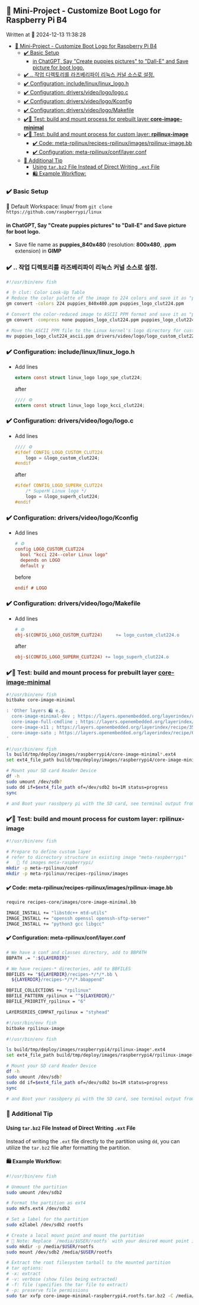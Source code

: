## 🎱 Mini-Project - Customize Boot Logo for Raspberry Pi B4

Written at 📅 2024-12-13 11:38:28

- [🎱 Mini-Project - Customize Boot Logo for Raspberry Pi B4](#-mini-project---customize-boot-logo-for-raspberry-pi-b4)
  - [✔️ Basic Setup](#️-basic-setup)
    - [in ChatGPT, Say "Create puppies pictures" to "Dall-E" and Save picture for boot logo.](#in-chatgpt-say-create-puppies-pictures-to-dall-e-and-save-picture-for-boot-logo)
  - [✔️ .. 작업 디렉토리를 라즈베리파이 리눅스 커널 소스로 설정.](#️--작업-디렉토리를-라즈베리파이-리눅스-커널-소스로-설정)
  - [✔️ Configuration: include/linux/linux_logo.h](#️-configuration-includelinuxlinux_logoh)
  - [✔️ Configuration: drivers/video/logo/logo.c](#️-configuration-driversvideologologoc)
  - [✔️ Configuration: drivers/video/logo/Kconfig](#️-configuration-driversvideologokconfig)
  - [✔️ Configuration: drivers/video/logo/Makefile](#️-configuration-driversvideologomakefile)
  - [✔️🧪 Test: build and mount process for prebuilt layer **core-image-minimal**](#️-test-build-and-mount-process-for-prebuilt-layer-core-image-minimal)
  - [✔️🧪 Test: build and mount process for custom layer: **rpilinux-image**](#️-test-build-and-mount-process-for-custom-layer-rpilinux-image)
    - [✔️ Code: meta-rpilinux/recipes-rpilinux/images/rpilinux-image.bb](#️-code-meta-rpilinuxrecipes-rpilinuximagesrpilinux-imagebb)
    - [✔️ Configuration: meta-rpilinux/conf/layer.conf](#️-configuration-meta-rpilinuxconflayerconf)
  - [🚣 Additional Tip](#-additional-tip)
    - [Using `tar.bz2` File Instead of Direct Writing `.ext` File](#using-tarbz2-file-instead-of-direct-writing-ext-file)
    - [🛍️ Example Workflow:](#️-example-workflow)

### ✔️ Basic Setup

📁 Default Workspace: linux/ from `git clone https://github.com/raspberrypi/linux`

#### in ChatGPT, Say "Create puppies pictures" to "Dall-E" and Save picture for boot logo.

- Save file name as **puppies_840x480** (resolution: **800x480**, **.ppm** extension) in **GIMP**

### ✔️ .. 작업 디렉토리를 라즈베리파이 리눅스 커널 소스로 설정.

```bash
#!/usr/bin/env fish

# 🪱 clut: Color Look-Up Table
# Reduce the color palette of the image to 224 colors and save it as "puppies_logo_clut224.ppm"
gm convert -colors 224 puppies_840x480.ppm puppies_logo_clut224.ppm

# Convert the color-reduced image to ASCII PPM format and save it as "puppies_logo_clut224_ascii.ppm"
gm convert -compress none puppies_logo_clut224.ppm puppies_logo_clut224_ascii.ppm

# Move the ASCII PPM file to the Linux kernel's logo directory for custom logo integration
mv puppies_logo_clut224_ascii.ppm drivers/video/logo/logo_custom_clut224.ppm
```

### ✔️ Configuration: include/linux/linux_logo.h

- Add lines

  ```c
  extern const struct linux_logo logo_spe_clut224;
  ```

  after

  ```c
  //// ⚙️
  extern const struct linux_logo logo_kcci_clut224;
  ```

### ✔️ Configuration: drivers/video/logo/logo.c

- Add lines

  ```c
  //// ⚙️
  #ifdef CONFIG_LOGO_CUSTOM_CLUT224
      logo = &logo_custom_clut224;
  #endif
  ```

  after

  ```c
  #ifdef CONFIG_LOGO_SUPERH_CLUT224
      /* SuperH Linux logo */
      logo = &logo_superh_clut224;
  #endif
  ```

### ✔️ Configuration: drivers/video/logo/Kconfig

- Add lines

  ```ini
  # ⚙️
  config LOGO_CUSTOM_CLUT224
    bool "kcci 224--color Linux logo"
    depends on LOGO
    default y
  ```

  before

  ```ini
  endif # LOGO
  ```

### ✔️ Configuration: drivers/video/logo/Makefile

- Add lines

  ```Makefile
  # ⚙️
  obj-$(CONFIG_LOGO_CUSTOM_CLUT224)	    += logo_custom_clut224.o

  ```

  after

  ```Makefile
  obj-$(CONFIG_LOGO_SUPERH_CLUT224)	+= logo_superh_clut224.o
  ```

### ✔️🧪 Test: build and mount process for prebuilt layer [**core-image-minimal**](https://layers.openembedded.org/layerindex/recipe/579/)

```bash
#!/usr/bin/env fish
bitbake core-image-minimal

: 'Other layers 🛍️ e.g.
  core-image-minimal-dev ; https://layers.openembedded.org/layerindex/recipe/580/
  core-image-full-cmdline ; https://layers.openembedded.org/layerindex/recipe/24184/
  core-image-x11 ; https://layers.openembedded.org/layerindex/recipe/351/
  core-image-sato ; https://layers.openembedded.org/layerindex/recipe/658/
'
```

```bash
#!/usr/bin/env fish
ls build/tmp/deploy/images/raspberrypi4/core-image-minimal*.ext4
set ext4_file_path build/tmp/deploy/images/raspberrypi4/core-image-minimal-raspberrypi4.rootfs.ext4

# Mount your SD card Reader Device
df -h
sudo umount /dev/sdb?
sudo dd if=$ext4_file_path of=/dev/sdb2 bs=1M status=progress
sync

# and Boot your rassbpery pi with the SD card, see terminal output from USB to TTL Serial Cable.
```

### ✔️🧪 Test: build and mount process for custom layer: **rpilinux-image**

```bash
#!/usr/bin/env fish

# Prepare to define custom layer
# refer to dicrectory structure in existing image "meta-raspberrypi"
#   🧮 fd images meta-raspberrypi/
mkdir -p meta-rpilinux/conf
mkdir -p meta-rpilinux/recipes-rpilinux/images
```

#### ✔️ Code: meta-rpilinux/recipes-rpilinux/images/rpilinux-image.bb

```bash
require recipes-core/images/core-image-minimal.bb

IMAGE_INSTALL += "libstdc++ mtd-utils"
IMAGE_INSTALL += "openssh openssl openssh-sftp-server"
IMAGE_INSTALL += "python3 gcc libgcc"
```

#### ✔️ Configuration: meta-rpilinux/conf/layer.conf

```bash
# We have a conf and classes directory, add to BBPATH
BBPATH .= ":${LAYERDIR}"

# We have recipes-* directories, add to BBFILES
BBFILES += "${LAYERDIR}/recipes-*/*/*.bb \
  ${LAYERDIR}/recipes-*/*/*.bbappend"

BBFILE_COLLECTIONS += "rpilinux"
BBFILE_PATTERN_rpilinux = "^${LAYERDIR}/"
BBFILE_PRIORITY_rpilinux = "6"

LAYERSERIES_COMPAT_rpilinux = "styhead"
```

```bash
#!/usr/bin/env fish
bitbake rpilinux-image
```

```bash
#!/usr/bin/env fish

ls build/tmp/deploy/images/raspberrypi4/rpilinux-image*.ext4
set ext4_file_path build/tmp/deploy/images/raspberrypi4/rpilinux-image-raspberrypi4.rootfs.ext4

# Mount your SD card Reader Device
df -h
sudo umount /dev/sdb?
sudo dd if=$ext4_file_path of=/dev/sdb2 bs=1M status=progress
sync

# and Boot your rassbpery pi with the SD card, see terminal output from USB to TTL Serial Cable.
```

### 🚣 Additional Tip

#### Using `tar.bz2` File Instead of Direct Writing `.ext` File

Instead of writing the `.ext` file directly to the partition using `dd`, you can utilize the `tar.bz2` file after formatting the partition.

#### 🛍️ Example Workflow:

```bash
#!/usr/bin/env fish

# Unmount the partition
sudo umount /dev/sdb2

# Format the partition as ext4
sudo mkfs.ext4 /dev/sdb2

# Set a label for the partition
sudo e2label /dev/sdb2 rootfs

# Create a local mount point and mount the partition
# 📝 Note: Replace `/media/$USER/rootfs` with your desired mount point if different
sudo mkdir -p /media/$USER/rootfs
sudo mount /dev/sdb2 /media/$USER/rootfs

# Extract the root filesystem tarball to the mounted partition
# tar options:
# -x: extract
# -v: verbose (show files being extracted)
# -f: file (specifies the tar file to extract)
# -p: preserve file permissions
sudo tar xvfp core-image-minimal-raspberrypi4.rootfs.tar.bz2 -C /media/$USER/rootfs
```
